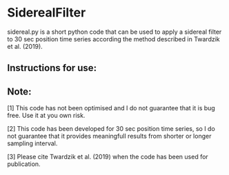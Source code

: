 # SiderealFilter

sidereal.py is a short python code that can be used to apply a sidereal filter to 30 sec position time series according the method described in Twardzik et al. (2019). 

## Instructions for use:


## Note:
[1] This code has not been optimised and I do not guarantee that it is bug free. Use it at you own risk.

[2] This code has been developed for 30 sec position time series, so I do not guarantee that it provides meaningfull results from shorter or longer sampling interval.

[3] Please cite Twardzik et al. (2019) when the code has been used for publication.
